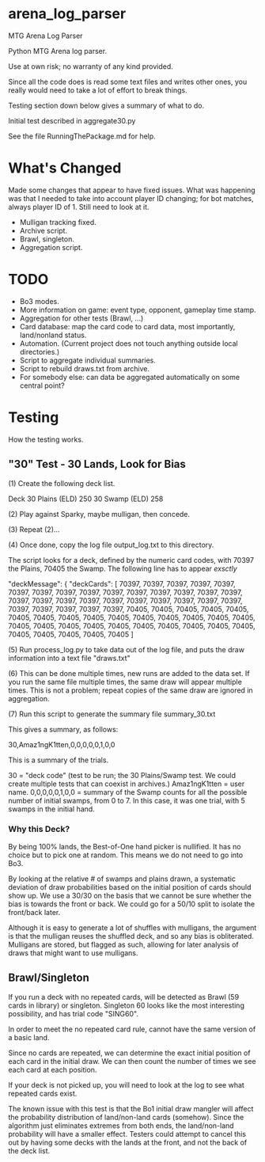 # arena_log_parser
MTG Arena Log Parser

Python MTG Arena log parser.

Use at own risk; no warranty of any kind provided.

Since all the code does is read some text files and writes other ones, you really would need to
take a lot of effort to break things.

Testing section down below gives a summary of what to do.

Initial test described in aggregate30.py

See the file RunningThePackage.md for help.


# What's Changed

Made some changes that appear to have fixed issues. What was happening was that I needed
to take into account player ID changing; for bot matches, always player ID of 1. Still need to look
at it.

- Mulligan tracking fixed.
- Archive script.
- Brawl, singleton.
- Aggregation script.

# TODO

- Bo3 modes.
- More information on game: event type, opponent, gameplay time stamp.
- Aggregation for other tests (Brawl, ...)
- Card database: map the card code to card data, most importantly, land/nonland status.
- Automation. (Current project does not touch anything outside local directories.)
- Script to aggregate individual summaries.
- Script to rebuild draws.txt from archive.
- For somebody else: can data be aggregated automatically on some central point?

# Testing

How the testing works.

## "30" Test - 30 Lands, Look for Bias

(1) Create the following deck list.

Deck
30 Plains (ELD) 250
30 Swamp (ELD) 258

(2) Play against Sparky, maybe mulligan, then concede.

(3) Repeat (2)...

(4) Once done, copy the log file output_log.txt to this directory.

The script looks for a deck, defined by the numeric card codes, with 70397 the Plains, 70405 the Swamp.
The following line has to appear *exsctly*

 "deckMessage": { "deckCards": [ 70397, 70397, 70397, 70397, 70397, 70397, 70397, 70397, 70397, 70397, 70397, 70397, 70397, 70397, 70397, 70397, 70397, 70397, 70397, 70397, 70397, 70397, 70397, 70397, 70397, 70397, 70397, 70397, 70397, 70397, 70405, 70405, 70405, 70405, 70405, 70405, 70405, 70405, 70405, 70405, 70405, 70405, 70405, 70405, 70405, 70405, 70405, 70405, 70405, 70405, 70405, 70405, 70405, 70405, 70405, 70405, 70405, 70405, 70405, 70405 ]

(5) Run process_log.py to take data out of the log file, and puts the draw information into a text file "draws.txt"

(6) This can be done multiple times, new runs are added to the data set. If you run the same file multiple times,
the same draw will appear multiple times. This is not a problem; repeat copies of the same draw are ignored in aggregation.

(7) Run this script to generate the summary file summary_30.txt

This gives a summary, as follows:

30,Amaz1ngK1tten,0,0,0,0,0,1,0,0

This is a summary of the trials.

30 = "deck code" (test to be run; the 30 Plains/Swamp test. We could create multiple tests that can coexist in archives.)
Amaz1ngK1tten = user name.
0,0,0,0,0,1,0,0 = summary of the Swamp counts for all the possible number of initial swamps, from 0 to 7. In this case,
it was one trial, with 5 swamps in the initial hand.

### Why this Deck?

By being 100% lands, the Best-of-One hand picker is nullified. It has no choice but to pick one at random. This means
we do not need to go into Bo3.

By looking at the relative # of swamps and plains drawn, a systematic deviation of draw probabilities based on the
initial position of cards should show up. We use a 30/30 on the basis that we cannot be sure whether the bias is towards
the front or back. We could go for a 50/10 split to isolate the front/back later.

Although it is easy to generate a lot of shuffles with mulligans, the argument is that the mulligan reuses the shuffled
deck, and so any bias is obliterated. Mulligans are stored, but flagged as such, allowing for later analysis of draws
that might want to use mulligans.

## Brawl/Singleton

If you run a deck with no repeated cards, will be detected as Brawl (59 cards in library) or 
singleton. Singleton 60 looks like the most interesting possibility, and has trial code
 "SING60".

In order to meet the no repeated card rule, cannot have the same version of a basic land. 

Since no cards are repeated, we can determine the exact initial position of each card in the 
initial draw. We can then count the number of times we see each card at each position.

If your deck is not picked up, you will need to look at the log to see what repeated cards
exist.

The known issue with this test is that the Bo1 initial draw mangler will affect the probability
distribution of land/non-land cards (somehow). Since the algorithm just eliminates extremes 
from both ends, the land/non-land probability will have a smaller effect. Testers could attempt
to cancel this out by having some decks with the lands at the front, and not the back of the
deck list.